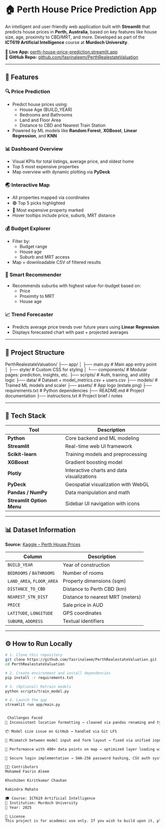 # 🏠 Perth House Price Prediction App

An intelligent and user-friendly web application built with **Streamlit** that predicts house prices in **Perth, Australia**, based on key features like house size, age, proximity to CBD/MRT, and more. Developed as part of the **ICT619 Artificial Intelligence** course at **Murdoch University**.

🔗 **Live App:** [perth-house-price-prediction.streamlit.app](https://perth-house-price-prediction.streamlit.app)  
📁 **GitHub Repo:** [github.com/fasrinaleem/PerthRealestateValuation](https://github.com/fasrinaleem/PerthRealestateValuation)

---

## 🚀 Features

### 🔍 Price Prediction
- Predict house prices using:
  - House Age (BUILD_YEAR)
  - Bedrooms and Bathrooms
  - Land and Floor Area
  - Distance to CBD and Nearest Train Station
- Powered by ML models like **Random Forest**, **XGBoost**, **Linear Regression**, and **KNN**

### 📊 Dashboard Overview
- Visual KPIs for total listings, average price, and oldest home
- Top 5 most expensive properties
- Map overview with dynamic plotting via **PyDeck**

### 🌏 Interactive Map
- All properties mapped via coordinates
- 🟢 Top 5 picks highlighted
- 🔴 Most expensive property marked
- Hover tooltips include price, suburb, MRT distance

### 💰 Budget Explorer
- Filter by:
  - Budget range
  - House age
  - Suburb and MRT access
- Map + downloadable CSV of filtered results

### 🧠 Smart Recommender
- Recommends suburbs with highest value-for-budget based on:
  - Price
  - Proximity to MRT
  - House age

### 📈 Trend Forecaster
- Predicts average price trends over future years using **Linear Regression**
- Displays forecasted chart with past + projected averages

---

## 📂 Project Structure

PerthRealestateValuation/
├── app/
│ ├── main.py # Main app entry point
│ ├── style/ # Custom CSS for styling
│ └── components/ # Modular pages: prediction, insights, etc.
├── scripts/ # Auth, training, and utility logic
├── data/ # Dataset + model_metrics.csv + users.csv
├── models/ # Trained ML models and scaler
├── assets/ # App logo (estate.png)
├── requirements.txt # Python dependencies
├── README.md # Project documentation
├── instructions.txt # Project brief / notes


---

## 🧠 Tech Stack

| Tool                   | Description                                |
|------------------------|--------------------------------------------|
| **Python**             | Core backend and ML modeling               |
| **Streamlit**          | Real-time web UI framework                 |
| **Scikit-learn**       | Training models and preprocessing          |
| **XGBoost**            | Gradient boosting model                    |
| **Plotly**             | Interactive charts and data visualizations |
| **PyDeck**             | Geospatial visualization with WebGL        |
| **Pandas / NumPy**     | Data manipulation and math                 |
| **Streamlit Option Menu** | Sidebar UI navigation with icons     |

---

## 📊 Dataset Information

**Source:** [Kaggle – Perth House Prices](https://www.kaggle.com/datasets/syuzai/perth-house-prices)

| Column              | Description                                 |
|---------------------|---------------------------------------------|
| `BUILD_YEAR`        | Year of construction                        |
| `BEDROOMS` / `BATHROOMS` | Number of rooms                      |
| `LAND_AREA`, `FLOOR_AREA` | Property dimensions (sqm)          |
| `DISTANCE_TO_CBD`   | Distance to Perth CBD (km)                  |
| `NEAREST_STN_DIST`  | Distance to nearest MRT (meters)            |
| `PRICE`             | Sale price in AUD                           |
| `LATITUDE`, `LONGITUDE` | GPS coordinates                        |
| `SUBURB`, `ADDRESS` | Textual identifiers                         |

---

## ⚙️ How to Run Locally

```bash
# 1. Clone this repository
git clone https://github.com/fasrinaleem/PerthRealestateValuation.git
cd PerthRealestateValuation

# 2. Create environment and install dependencies
pip install -r requirements.txt

# 3. (Optional) Retrain models
python scripts/train_model.py

# 4. Launch the app
streamlit run app/main.py


 Challenges Faced
🧭 Inconsistent location formatting → cleaned via pandas renaming and type casting

📦 Model size issue on GitHub → handled via Git LFS

🔄 Mismatch between model input and form layout → fixed via unified input schema

🧪 Performance with 400+ data points on map → optimized layer loading with PyDeck

🔐 Secure login implementation → SHA-256 password hashing, CSV auth system

👨‍💻 Contributors
Mohamed Fasrin Aleem

Khushiben Kiritkumar Chauhan

Rabindra Mahato

🎓 Course: ICT619 Artificial Intelligence
🏫 Institution: Murdoch University
📅 Year: 2025

📃 License
This project is for academic use only. If you wish to build upon it, please cite the authors and Murdoch University ICT619.